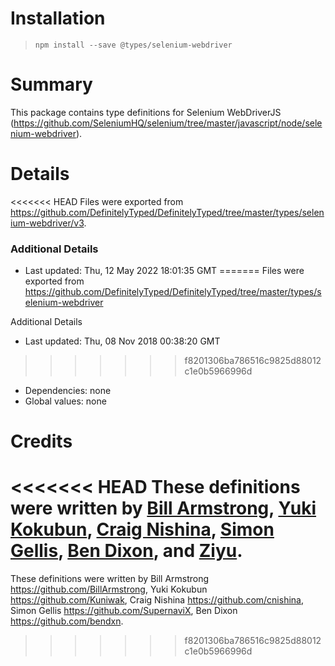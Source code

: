 # Installation
> `npm install --save @types/selenium-webdriver`

# Summary
This package contains type definitions for Selenium WebDriverJS (https://github.com/SeleniumHQ/selenium/tree/master/javascript/node/selenium-webdriver).

# Details
<<<<<<< HEAD
Files were exported from https://github.com/DefinitelyTyped/DefinitelyTyped/tree/master/types/selenium-webdriver/v3.

### Additional Details
 * Last updated: Thu, 12 May 2022 18:01:35 GMT
=======
Files were exported from https://github.com/DefinitelyTyped/DefinitelyTyped/tree/master/types/selenium-webdriver

Additional Details
 * Last updated: Thu, 08 Nov 2018 00:38:20 GMT
>>>>>>> f8201306ba786516c9825d88012c1e0b5966996d
 * Dependencies: none
 * Global values: none

# Credits
<<<<<<< HEAD
These definitions were written by [Bill Armstrong](https://github.com/BillArmstrong), [Yuki Kokubun](https://github.com/Kuniwak), [Craig Nishina](https://github.com/cnishina), [Simon Gellis](https://github.com/SupernaviX), [Ben Dixon](https://github.com/bendxn), and [Ziyu](https://github.com/oddui).
=======
These definitions were written by Bill Armstrong <https://github.com/BillArmstrong>, Yuki Kokubun <https://github.com/Kuniwak>, Craig Nishina <https://github.com/cnishina>, Simon Gellis <https://github.com/SupernaviX>, Ben Dixon <https://github.com/bendxn>.
>>>>>>> f8201306ba786516c9825d88012c1e0b5966996d
